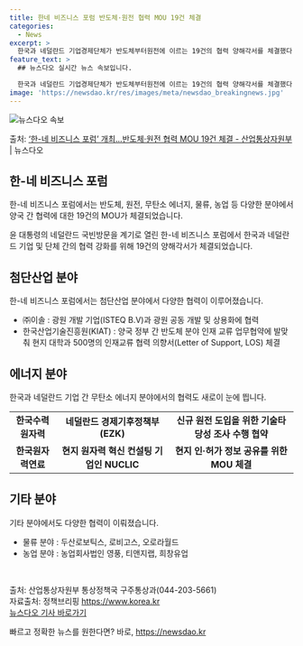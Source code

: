 ```yaml
---
title: 한네 비즈니스 포럼 반도체·원전 협력 MOU 19건 체결
categories:
  - News
excerpt: >
  한국과 네덜란드 기업경제단체가 반도체부터원전에 이르는 19건의 협력 양해각서를 체결했다. 14일 산업통상자원…
feature_text: >
  ## 뉴스다오 실시간 뉴스 속보입니다.

  한국과 네덜란드 기업경제단체가 반도체부터원전에 이르는 19건의 협력 양해각서를 체결했다. 14일 산업통상자원…
image: 'https://newsdao.kr/res/images/meta/newsdao_breakingnews.jpg'
---
```


![뉴스다오 속보](https://newsdao.kr/res/images/meta/newsdao_breakingnews.jpg)

<p>출처: <a href="https://newsdao.kr/2799" rel="dofollow">‘한-네 비즈니스 포럼’ 개최…반도체·원전 협력 MOU 19건 체결 - 산업통상자원부</a> | 뉴스다오</p>

<h2 data-ke-size="size26">한-네 비즈니스 포럼</h2>
한-네 비즈니스 포럼에서는 반도체, 원전, 무탄소 에너지, 물류, 농업 등 다양한 분야에서 양국 간 협력에 대한 19건의 MOU가 체결되었습니다.

<p data-ke-size="size16">윤 대통령의 네덜란드 국빈방문을 계기로 열린 한-네 비즈니스 포럼에서 한국과 네덜란드 기업 및 단체 간의 협력 강화를 위해 19건의 양해각서가 체결되었습니다.</p>

<h2 data-ke-size="size26">첨단산업 분야</h2>
한-네 비즈니스 포럼에서는 첨단산업 분야에서 다양한 협력이 이루어졌습니다. 

<ul>
<li>㈜이솔 : 광원 개발 기업(ISTEQ B.V)과 광원 공동 개발 및 상용화에 협력</li>
<li>한국산업기술진흥원(KIAT) : 양국 정부 간 반도체 분야 인재 교류 업무협약에 발맞춰 현지 대학과 500명의 인재교류 협력 의향서(Letter of Support, LOS) 체결</li>
</ul>

<h2 data-ke-size="size26">에너지 분야</h2>
한국과 네덜란드 기업 간 무탄소 에너지 분야에서의 협력도 새로이 눈에 띕니다.

<table>
  <tr>
    <td style="text-align: center; height: 17px;"><b>한국수력원자력</b></td>
    <td style="text-align: center; height: 17px;"><b>네덜란드 경제기후정책부(EZK)</b></td>
    <td style="text-align: center; height: 17px;"><b>신규 원전 도입을 위한 기술타당성 조사 수행 협약</b></td>
  </tr>
  <tr>
    <td style="text-align: center; height: 17px;"><b>한국원자력연료</b></td>
    <td style="text-align: center; height: 17px;"><b>현지 원자력 혁신 컨설팅 기업인 NUCLIC</b></td>
    <td style="text-align: center; height: 17px;"><b>현지 인·허가 정보 공유를 위한 MOU 체결</b></td>
  </tr>
</table>

<h2 data-ke-size="size26">기타 분야</h2>
기타 분야에서도 다양한 협력이 이뤄졌습니다.

<ul>
<li>물류 분야 : 두산로보틱스, 로비고스, 오로라월드</li>
<li>농업 분야 : 농업회사법인 영풍, 티앤지랩, 희창유업</li>
</ul>

<p data-ke-size="size16">&nbsp;</p>

출처: 산업통상자원부 통상정책국 구주통상과(044-203-5661)<br>
자료출처: 정책브리핑 https://www.korea.kr<br>
[뉴스다오 기사 바로가기](https://newsdao.kr/2799) 

빠르고 정확한 뉴스를 원한다면? 바로, <a href="https://newsdao.kr" rel="dofollow">https://newsdao.kr</a>


    
